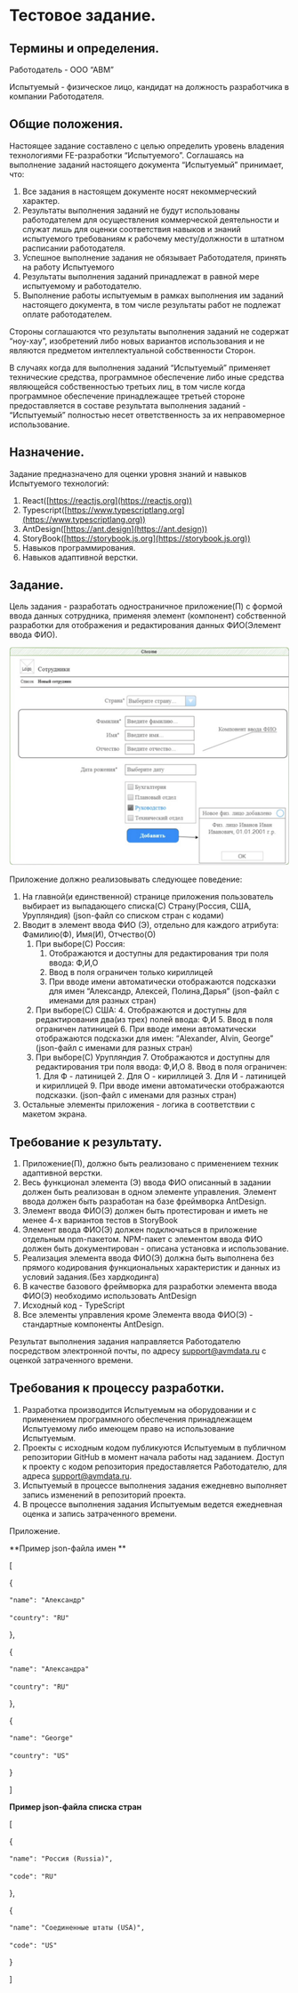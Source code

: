 


# Тестовое задание.


## Термины и определения.

Работодатель - ООО “АВМ”

Испытуемый - физическое лицо, кандидат на должность разработчика в компании Работодателя.


## Общие положения.

Настоящее задание составлено с целью определить уровень владения технологиями FE-разработки “Испытуемого”. Соглашаясь на выполнение заданий настоящего документа “Испытуемый” принимает, что:



1. Все задания в настоящем документе носят некоммерческий характер. 
2. Результаты выполнения заданий не будут использованы работодателем для осуществления коммерческой деятельности и служат лишь для оценки соответствия навыков и знаний испытуемого требованиям к рабочему месту/должности в штатном расписании работодателя.
3. Успешное выполнение задания не обязывает Работодателя, принять на работу Испытуемого
4. Результаты выполнения заданий принадлежат в равной мере испытуемому и работодателю.
5. Выполнение работы испытуемым в рамках выполнения им заданий настоящего документа, в том числе результаты работ не подлежат оплате работодателем.

Стороны соглашаются что результаты выполнения заданий не содержат “ноу-хау”, изобретений либо новых вариантов использования и не являются предметом интеллектуальной собственности Сторон.

В случаях когда для выполнения заданий “Испытуемый” применяет технические средства, программное обеспечение либо иные средства являющейся собственностью третьих лиц, в том числе когда программное обеспечение принадлежащее третьей стороне предоставляется в составе результата выполнения заданий - “Испытуемый” полностью несет ответственность за их неправомерное использование.


## Назначение.

Задание предназначено для оценки уровня знаний и навыков Испытуемого технологий:



1. React([https://reactjs.org](https://reactjs.org))
2. Typescript([https://www.typescriptlang.org](https://www.typescriptlang.org))
3. AntDesign([https://ant.design](https://ant.design))
4. StoryBook([https://storybook.js.org](https://storybook.js.org))
5. Навыков программирования.
6. Навыков адаптивной верстки.


## Задание.

Цель задания - разработать одностраничное приложение(П) с формой ввода данных сотрудника, применяя элемент (компонент) собственной разработки для отображения и редактирования данных ФИО(Элемент ввода ФИО).


![alt_text](images/test.jpg "image_tooltip")


Приложение должно реализовывать следующее поведение:



1. На главной(и единственной) странице приложения пользователь выбирает из выпадающего списка(С) Страну(Россия, США, Урупляндия)  (json-файл со списком стран с кодами)
2. Вводит в элемент ввода ФИО (Э), отдельно для каждого атрибута: Фамилию(Ф), Имя(И), Отчество(О)
    1. При выборе(С) Россия:
        1. Отображаются и доступны для редактирования три поля ввода: Ф,И,О
        2. Ввод в поля ограничен только кириллицей
        3. При вводе имени автоматически отображаются подсказки для имен “Александр, Алексей, Полина,Дарья” (json-файл с именами для разных стран)
    2. При выборе(С) США:
        4. Отображаются и доступны для редактирования два(из трех) полей ввода: Ф,И
        5. Ввод в поля ограничен латиницей
        6. При вводе имени автоматически отображаются подсказки для имен: “Alexander, Alvin, George” (json-файл с именами для разных стран)
    3. При выборе(С) Урупляндия
        7. Отображаются и доступны для редактирования три поля ввода: Ф,И,О
        8. Ввод в поля ограничен:
            1. Для Ф - латиницей
            2. Для О - кириллицей
            3. Для И - латиницей и кириллицей
        9. При вводе имени автоматически отображаются подсказки.  (json-файл с именами для разных стран)
3. Остальные элементы приложения - логика в соответствии с макетом экрана.


## Требование к результату.



1. Приложение(П), должно быть реализовано с применением техник адаптивной верстки. 
2. Весь функционал элемента (Э) ввода ФИО описанный в задании должен быть реализован в одном элементе управления. Элемент ввода должен быть разработан на базе фреймворка AntDesign.
3. Элемент ввода ФИО(Э) должен быть протестирован и иметь не менее 4-х вариантов тестов в StoryBook
4. Элемент ввода ФИО(Э) должен подключаться в приложение отдельным npm-пакетом. NPM-пакет с элементом ввода ФИО должен быть документирован - описана установка и использование.
5. Реализация элемента ввода ФИО(Э) должна быть выполнена без прямого кодирования функциональных характеристик и данных из условий задания.(Без хардкодинга)
6. В качестве базового фреймворка для разработки элемента ввода ФИО(Э) необходимо использовать AntDesign
7. Исходный код - TypeScript
8. Все элементы управления кроме Элемента ввода ФИО(Э) - стандартные компоненты AntDesign.

Результат выполнения задания направляется Работодателю посредством электронной почты, по адресу [support@avmdata.ru](mailto:support@avmdata.ru) с оценкой затраченного времени.


## Требования к процессу разработки.



1. Разработка производится Испытуемым на оборудовании и с применением программного обеспечения принадлежащем Испытуемому либо имеющем право на использование Испытуемым.
2. Проекты с исходным кодом публикуются Испытуемым в публичном репозитории GitHub в момент начала работы над заданием. Доступ к проекту с кодом репозитория предоставляется Работодателю, для адреса [support@avmdata.ru](mailto:support@avmdata.ru).
3. Испытуемый в процессе выполнения задания ежедневно выполняет запись изменений в репозиторий проекта.
4. В процессе выполнения задания Испытуемым ведется ежедневная оценка и запись затраченного времени.



Приложение.

**Пример json-файла имен **

[

  {

    "name": "Александр"

    "country": "RU"

  },

  {

    "name": "Александра"

    "country": "RU"

  },

  {

    "name": "George"

    "country": "US"

  }

]

**Пример json-файла списка стран**

[

  {

    "name": "Россия (Russia)",

    "code": "RU"

  },

  {

    "name": "Соединенные штаты (USA)",

    "code": "US"

  }

]

